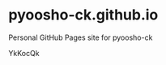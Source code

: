 # pyoosho-ck.github.io
Personal GitHub Pages site for pyoosho-ck





































YkKocQk
